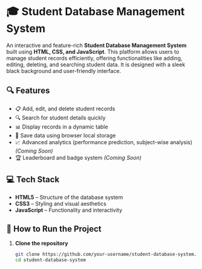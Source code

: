 # 🎓 Student Database Management System

An interactive and feature-rich **Student Database Management System** built using **HTML, CSS, and JavaScript**. This platform allows users to manage student records efficiently, offering functionalities like adding, editing, deleting, and searching student data. It is designed with a sleek black background and user-friendly interface.

## 🔍 **Features**
- 📋 Add, edit, and delete student records
- 🔍 Search for student details quickly
- 📊 Display records in a dynamic table
- 💾 Save data using browser local storage
- 📈 Advanced analytics (performance prediction, subject-wise analysis) *(Coming Soon)*
- 🏆 Leaderboard and badge system *(Coming Soon)*

## 💻 **Tech Stack**
- **HTML5** – Structure of the database system  
- **CSS3** – Styling and visual aesthetics  
- **JavaScript** – Functionality and interactivity  

## 🚀 **How to Run the Project**

1. **Clone the repository**  
   ```bash
   git clone https://github.com/your-username/student-database-system.git
   cd student-database-system
